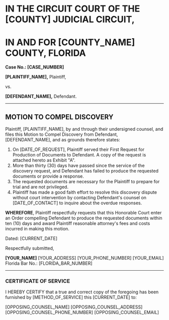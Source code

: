 # IN THE CIRCUIT COURT OF THE [COUNTY] JUDICIAL CIRCUIT,
# IN AND FOR [COUNTY_NAME] COUNTY, FLORIDA

**Case No.: [CASE_NUMBER]**

**[PLAINTIFF_NAME],**
Plaintiff,

vs.

**[DEFENDANT_NAME],**
Defendant.

---

## MOTION TO COMPEL DISCOVERY

Plaintiff, [PLAINTIFF_NAME], by and through their undersigned counsel, and files this Motion to Compel Discovery from Defendant, [DEFENDANT_NAME], and as grounds therefore states:

1.  On [DATE_OF_REQUEST], Plaintiff served their First Request for Production of Documents to Defendant. A copy of the request is attached hereto as Exhibit "A".
2.  More than thirty (30) days have passed since the service of the discovery request, and Defendant has failed to produce the requested documents or provide a response.
3.  The requested documents are necessary for the Plaintiff to prepare for trial and are not privileged.
4.  Plaintiff has made a good faith effort to resolve this discovery dispute without court intervention by contacting Defendant's counsel on [DATE_OF_CONTACT] to inquire about the overdue responses.

**WHEREFORE**, Plaintiff respectfully requests that this Honorable Court enter an Order compelling Defendant to produce the requested documents within ten (10) days and award Plaintiff reasonable attorney's fees and costs incurred in making this motion.

Dated: [CURRENT_DATE]

Respectfully submitted,

**[YOUR_NAME]**
[YOUR_ADDRESS]
[YOUR_PHONE_NUMBER]
[YOUR_EMAIL]
Florida Bar No.: [FLORIDA_BAR_NUMBER]

---

### CERTIFICATE OF SERVICE

I HEREBY CERTIFY that a true and correct copy of the foregoing has been furnished by [METHOD_OF_SERVICE] this [CURRENT_DATE] to:

[OPPOSING_COUNSEL_NAME]
[OPPOSING_COUNSEL_ADDRESS]
[OPPOSING_COUNSEL_PHONE_NUMBER]
[OPPOSING_COUNSEL_EMAIL]